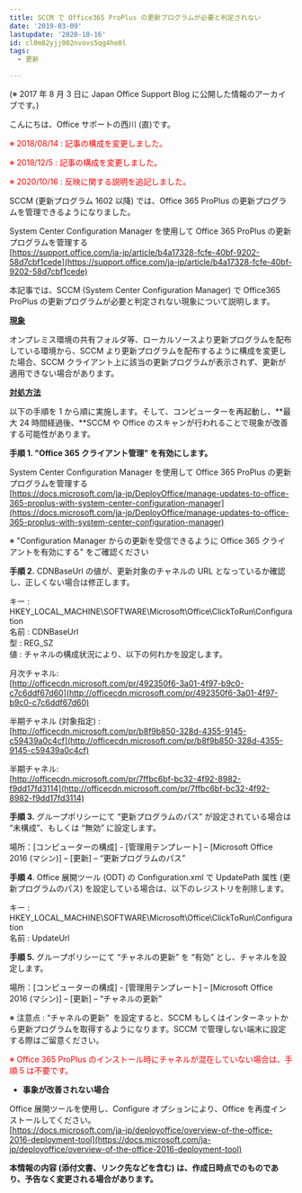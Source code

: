 ```yaml
---
title: SCCM で Office365 ProPlus の更新プログラムが必要と判定されない
date: '2019-03-09'
lastupdate: '2020-10-16'
id: cl0m82yjj002nvovs5qg4he0l
tags:
  - 更新

---
```


(※ 2017 年 8 月 3 日に Japan Office Support Blog に公開した情報のアーカイブです。)

こんにちは、Office サポートの西川 (直)です。  

  

<span style="color:#ff0000">※ 2018/08/14 : 記事の構成を変更しました。</span>  

<span style="color:#ff0000">※ 2018/12/5 : 記事の構成を変更しました。</span>  

<span style="color:#ff0000">※ 2020/10/16 : 反映に関する説明を追記しました。</span> 

  

SCCM (更新プログラム 1602 以降) では、Office 365 ProPlus の更新プログラムを管理できるようになりました。

  

System Center Configuration Manager を使用して Office 365 ProPlus の更新プログラムを管理する  
[https://support.office.com/ja-jp/article/b4a17328-fcfe-40bf-9202-58d7cbf1cede](https://support.office.com/ja-jp/article/b4a17328-fcfe-40bf-9202-58d7cbf1cede)

  

本記事では、SCCM (System Center Configuration Manager) で Office365 ProPlus の更新プログラムが必要と判定されない現象について説明します。

  

<u>**現象**</u>  

オンプレミス環境の共有フォルダ等、ローカルソースより更新プログラムを配布している環境から、SCCM より更新プログラムを配布するように構成を変更した場合、SCCM クライアント上に該当の更新プログラムが表示されず、更新が適用できない場合があります。  

  

<u>**対処方法**</u>  

以下の手順を 1 から順に実施します。そして、コンピューターを再起動し、**最大 24 時間経過後、**SCCM や Office のスキャンが行われることで現象が改善する可能性があります。

  
  

**手順 1. "Office 365 クライアント管理" を有効にします。**  

System Center Configuration Manager を使用して Office 365 ProPlus の更新プログラムを管理する  
[https://docs.microsoft.com/ja-jp/DeployOffice/manage-updates-to-office-365-proplus-with-system-center-configuration-manager](https://docs.microsoft.com/ja-jp/DeployOffice/manage-updates-to-office-365-proplus-with-system-center-configuration-manager)

※ "Configuration Manager からの更新を受信できるように Office 365 クライアントを有効にする" をご確認ください

  
  

**手順 2.** CDNBaseUrl の値が、更新対象のチャネルの URL となっているか確認し、正しくない場合は修正します。  

キー : HKEY\_LOCAL\_MACHINE\\SOFTWARE\\Microsoft\\Office\\ClickToRun\\Configuration  
名前 : CDNBaseUrl  
型 : REG\_SZ  
値 : チャネルの構成状況により、以下の何れかを設定します。  
  

月次チャネル:  
[http://officecdn.microsoft.com/pr/492350f6-3a01-4f97-b9c0-c7c6ddf67d60](http://officecdn.microsoft.com/pr/492350f6-3a01-4f97-b9c0-c7c6ddf67d60)

  

半期チャネル (対象指定) :  
[http://officecdn.microsoft.com/pr/b8f9b850-328d-4355-9145-c59439a0c4cf](http://officecdn.microsoft.com/pr/b8f9b850-328d-4355-9145-c59439a0c4cf)

  
  

半期チャネル:  
[http://officecdn.microsoft.com/pr/7ffbc6bf-bc32-4f92-8982-f9dd17fd3114](http://officecdn.microsoft.com/pr/7ffbc6bf-bc32-4f92-8982-f9dd17fd3114)

  

  

**手順 3.** グループポリシーにて “更新プログラムのパス” が設定されている場合は “未構成”、もしくは “無効” に設定します。  

場所：\[コンピューターの構成\] - \[管理用テンプレート\] – \[Microsoft Office 2016 (マシン)\] – \[更新\] – “更新プログラムのパス”

  

  

**手順 4**. Office 展開ツール (ODT) の Configuration.xml で UpdatePath 属性 (更新プログラムのパス) を設定している場合は、以下のレジストリを削除します。  

キー : HKEY\_LOCAL\_MACHINE\\SOFTWARE\\Microsoft\\Office\\ClickToRun\\Configuration  
名前 : UpdateUrl

  

**手順 5.** グループポリシーにて “チャネルの更新” を “有効” とし、チャネルを設定します。  

場所：\[コンピューターの構成\] - \[管理用テンプレート\] – \[Microsoft Office 2016 (マシン)\] – \[更新\] – “チャネルの更新”  

  

※ 注意点 : “チャネルの更新”  を設定すると、SCCM もしくはインターネットから更新プログラムを取得するようになります。SCCM で管理しない端末に設定する際はご留意ください。  

<span style="color:#ff0000">※ Office 365 ProPlus のインストール時にチャネルが混在していない場合は、手順 5 は不要です。</span>  

  

*   **事象が改善されない場合**

  

Office 展開ツールを使用し、Configure オプションにより、Office を再度インストールしてください。  
[https://docs.microsoft.com/ja-jp/deployoffice/overview-of-the-office-2016-deployment-tool](https://docs.microsoft.com/ja-jp/deployoffice/overview-of-the-office-2016-deployment-tool)

  
  

**本情報の内容 (添付文書、リンク先などを含む) は、作成日時点でのものであり、予告なく変更される場合があります。**